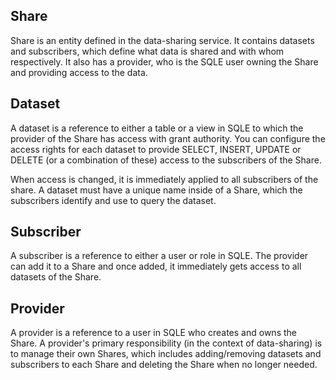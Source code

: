 
## Share


Share is an entity defined in the data-sharing service. It contains datasets and subscribers, which define what data is shared and with whom respectively. It also has a provider, who is the SQLE user owning the Share and providing access to the data.

## Dataset


A dataset is a reference to either a table or a view in SQLE to which the provider of the Share has access with grant authority. You can configure the access rights for each dataset to provide SELECT, INSERT, UPDATE or DELETE (or a combination of these) access to the subscribers of the Share.

When access is changed, it is immediately applied to all subscribers of the share. A dataset must have a unique name inside of a Share, which the subscribers identify and use to query the dataset.

## Subscriber


A subscriber is a reference to either a user or role in SQLE. The provider can add it to a Share and once added, it immediately gets access to all datasets of the Share.

## Provider


A provider is a reference to a user in SQLE who creates and owns the Share. A provider's primary responsibility (in the context of data-sharing) is to manage their own Shares, which includes adding/removing datasets and subscribers to each Share and deleting the Share when no longer needed.

